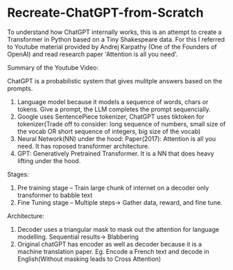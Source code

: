 # Recreate-ChatGPT-from-Scratch
To understand how ChatGPT internally works, this is an attempt to create a Transformer in Python based on a Tiny Shakespeare data.
For this I referred to Youtube material provided by Andrej Karpathy (One of the Founders of OpenAI) and read research paper 'Attention is all you need'.

Summary of the Youtube Video:

ChatGPT is a probabilistic system that gives mulitple answers based on the prompts.
1)	Language model because it models a sequence of words, chars or tokens. Give a prompt, the LLM completes the prompt sequencially.
2)	Google uses SentencePiece tokenizer, ChatGPT uses tiktoken for tokenizer(Trade off to consider: long sequence of numbers, small size of the vocab OR short sequence of integers, big size of the vocab)
3)	Neural Network(NN) under the hood: Paper(2017):  Attention is all you need. It has roposed transformer architecture.
4)	GPT: Generatively Pretrained Transformer. It is a NN that does heavy lifting under the hood.
   
Stages:
1)	Pre training stage – Train large chunk of internet on a decoder only transformer to babble text
2)	Fine Tuning stage –  Multiple steps-> Gather data, reward, and fine tune.
   
Architecture:
1.	Decoder uses a triangular mask to mask out the attention for language modelling. Sequential results-> Blabbering
2.	Original chatGPT has encoder as well as decoder because it is a machine translation paper. Eg. Encode a  French text and decode in English(Without masking leads to Cross Attention)


